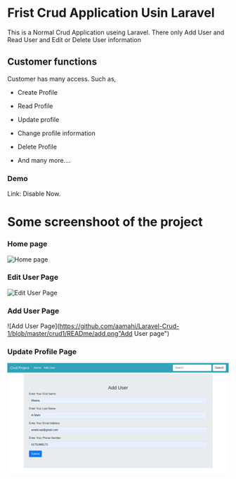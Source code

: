 # Frist Crud Application Usin Laravel
This is a Normal Crud Application useing Laravel. There only Add User and Read User and Edit or Delete User information


## Customer functions

Customer has many access. Such as,
* Create Profile
* Read Profile
* Update profile
* Change profile information
* Delete Profile

* And many more....

### Demo

Link: Disable Now.

# Some screenshoot of the project

### Home page
![Home page](https://github.com/aamahi/Laravel-Crud-1/crud1/READme/home.png "Home page")

### Edit User Page

![Edit User Page](https://github.com/aamahi/Laravel-Crud-1/crud1/READme/edit.png "Edit User page")

### Add User Page

![Add User Page](https://github.com/aamahi/Laravel-Crud-1/blob/master/crud1/READme/add.png"Add User page")

### Update Profile Page
<img src="crud1/READme/add.png">
